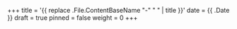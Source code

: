 +++
title = '{{ replace .File.ContentBaseName "-" " " | title }}'
date = {{ .Date }}
draft = true
pinned = false
weight = 0
+++
